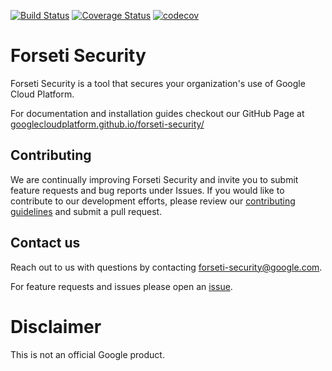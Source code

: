 [![Build Status](https://travis-ci.org/GoogleCloudPlatform/forseti-security.svg?branch=master)](https://travis-ci.org/GoogleCloudPlatform/forseti-security) [![Coverage Status](https://coveralls.io/repos/github/GoogleCloudPlatform/forseti-security/badge.svg)](https://coveralls.io/github/GoogleCloudPlatform/forseti-security) [![codecov](https://codecov.io/gh/GoogleCloudPlatform/forseti-security/branch/master/graph/badge.svg)](https://codecov.io/gh/GoogleCloudPlatform/forseti-security)

# Forseti Security
Forseti Security is a tool that secures your organization's use of Google Cloud
Platform.

For documentation and installation guides checkout our GitHub Page at
[googlecloudplatform.github.io/forseti-security/](https://googlecloudplatform.github.io/forseti-security/)


## Contributing
We are continually improving Forseti Security and invite you to submit feature
requests and bug reports under Issues. If you would like to contribute to our
development efforts, please review our
[contributing guidelines](/CONTRIBUTING.md) and submit a pull request.

## Contact us
Reach out to us with questions by contacting
[forseti-security@google.com](mailto:forseti-security@google.com).

For feature requests and issues please open an
[issue](https://github.com/GoogleCloudPlatform/forseti-security/issues).

# Disclaimer
This is not an official Google product.
